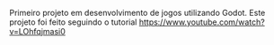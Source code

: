 Primeiro projeto em desenvolvimento de jogos utilizando Godot. Este projeto foi feito seguindo o tutorial https://www.youtube.com/watch?v=LOhfqjmasi0